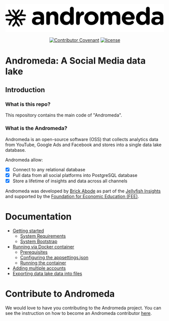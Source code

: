 <div align="center">

![Andromeda Logo](./assets/andromeda_logo.png)

[![Contributor Covenant](https://img.shields.io/badge/Contributor%20Covenant-v2.0%20adopted-ff69b4.svg)](docs/code_of_conduct.md)
[![license](https://img.shields.io/badge/license-Apache%202-blue)](License.txt)

</div>

# Andromeda: A Social Media data lake

## Introduction

### What is this repo?

This repository contains the main code of "Andromeda".

### What is the Andromeda?

Andromeda is an open-source software (OSS) that collects analytics data from YouTube, Google Ads
and Facebook and stores into a single data lake database.

Andromeda allow:

* [X] Connect to any relational database
* [X] Pull data from all social platforms into PostgreSQL database
* [X] Store a lifetime of insights and data across all channels

Andromeda was developed by [Brick Abode](https://www.brickabode.com/) as part of the [Jellyfish Insights](http://jellyfishinsights.com/) and supported by the [Foundation for Economic Education (FEE)](https://fee.org).

# Documentation

* [Getting started](./docs/how_to_setup.md)
  + [System Requirements](./docs/how_to_setup.md#System-Requirements)
  + [System Bootstrap](./docs/how_to_setup.md#System-Bootstrap)
* [Running via Docker container](./docs/docker_container.md)
  + [Prerequisites](./docs/docker_container.md#Prerequisites)
  + [Configuring the appsettings.json](./docs/docker_container.md#Configuring-the-appsettings.json)
  + [Running the container](./docs/docker_container.md#Running-the-container)
* [Adding multiple accounts](./docs/adding_multiple_accounts.md)
* [Exporting data lake data into files](./docs/export_csv_json.md)

# Contribute to Andromeda

We would love to have you contributing to the Andromeda project. You can see the instruction on how to become an Andromeda contributor [here](./docs/how_to_contribute.md).

